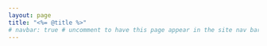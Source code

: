 ```yaml
---
layout: page
title: "<%= @title %>"
# navbar: true # uncomment to have this page appear in the site nav bar
---
```

